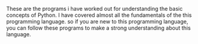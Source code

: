 These are the programs i have worked out for understanding the basic concepts of Python.
I have covered almost all the fundamentals of the this programming language.
so if you are new to this programming language, you can follow these programs to make a strong understanding about this language.
